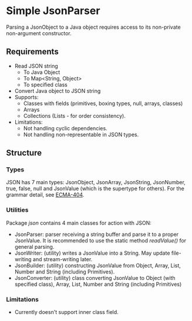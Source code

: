 # Simple JsonParser

Parsing a JsonObject to a Java object requires access to its non-private non-argument constructor.

## Requirements

- Read JSON string
    - To Java Object
    - To Map<String, Object>
    - To specified class
- Convert Java object to JSON string
- Supports:
    - Classes with fields (primitives, boxing types, null, arrays, classes)
    - Arrays
    - Collections (Lists - for order consistency). 
- Limitations:
    - Not handling cyclic dependencies.
    - Not handling non-representable in JSON types.

## Structure

### Types
JSON has 7 main types: JsonObject, JsonArray, JsonString, JsonNumber, true, false, null and JsonValue (which is the supertype for others). For the grammar detail, see [ECMA-404](https://www.json.org/json-en.html).


### Utilities
Package _json_ contains 4 main classes for action with JSON:
  - JsonParser: parser receiving a string buffer and parse it to a proper JsonValue. It is recommended to use the static method _readValue()_ for general parsing.
  - JsonWriter: (utility) writes a JsonValue into a String. May update file-writing and stream-writing later.
  - JsonBuilder: (utility) constructing JsonValue from Object, Array, List, Number and String (including Primitives).
  - JsonConverter: (utility) class converting JsonValue to Object (with specified class), Array, List, Number and String (including Primitives)

### Limitations
  - Currently doesn't support inner class field.
